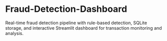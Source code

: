 # Fraud-Detection-Dashboard
Real-time fraud detection pipeline with rule-based detection, SQLite storage, and interactive Streamlit dashboard for transaction monitoring and analysis.
